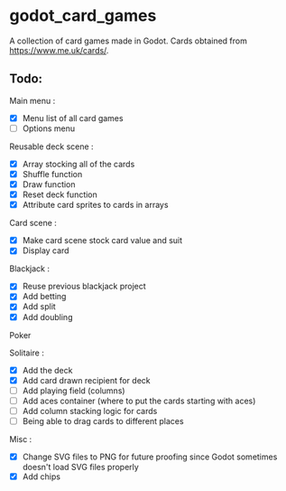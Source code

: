 # godot_card_games
A collection of card games made in Godot.
Cards obtained from https://www.me.uk/cards/.

## Todo:
Main menu :
- [x] Menu list of all card games
- [ ] Options menu

Reusable deck scene :
- [x] Array stocking all of the cards
- [x] Shuffle function
- [x] Draw function
- [x] Reset deck function
- [x] Attribute card sprites to cards in arrays

Card scene :
- [x] Make card scene stock card value and suit
- [x] Display card

Blackjack :
- [x] Reuse previous blackjack project
- [x] Add betting
- [x] Add split
- [x] Add doubling

Poker

Solitaire :
- [x] Add the deck
- [x] Add card drawn recipient for deck
- [ ] Add playing field (columns)
- [ ] Add aces container (where to put the cards starting with aces)
- [ ] Add column stacking logic for cards
- [ ] Being able to drag cards to different places

Misc :
- [x] Change SVG files to PNG for future proofing since Godot sometimes doesn't load SVG files properly
- [x] Add chips
